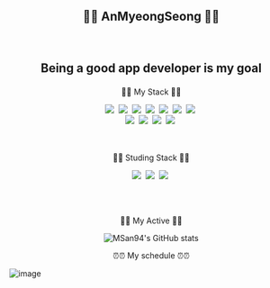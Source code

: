  ## <p align="center">👏👏 AnMyeongSeong 👏👏</p> <br> <p align="center" style="font-size=5dp">Being a good app developer is my goal</p>




<p align="center"> 📝📝 My Stack 📝📝</p>
<div align="center">
    <img src="https://img.shields.io/badge/kotlin-ee0000?style=flat-square&logo=kotlin&logoColor=white"/>&nbsp;
    <img src="https://img.shields.io/badge/java-8b0000?style=flat-square&logo=java&logoColor=white"/>&nbsp;
    <img src="https://img.shields.io/badge/MySql-b8860b?style=flat-square&logo=Mysql&logoColor=white"/></a>&nbsp;
    <img src="https://img.shields.io/badge/PostgreSQL-cd853f?style=flat-square&logo=PostgreSQL&logoColor=white"/></a>&nbsp;
    <img src="https://img.shields.io/badge/Oracle-191970?style=flat-square&logo=Oracle&logoColor=white"/></a>&nbsp;
    <img src="https://img.shields.io/badge/Jira-41691e?style=flat-square&logo=Jira&logoColor=white"/></a>&nbsp;
    <img src="https://img.shields.io/badge/Android-3ddc84?style=flat-square&logo=Android&logoColor=white"/></a>&nbsp;
</div>
<div align="center">
    <img src="https://img.shields.io/badge/Spring-6db33f?style=flat-square&logo=Spring&logoColor=white"/>&nbsp;
    <img src="https://img.shields.io/badge/JS-F7DF1E?style=flat-square&logo=kotlin&logoColor=white"/>&nbsp;
    <img src="https://img.shields.io/badge/GitHub-181717?style=flat-square&logo=GitHub&logoColor=white"/>&nbsp;
    <img src="https://img.shields.io/badge/jQuery-0769AD?style=flat-square&logo=jQuery&logoColor=white"/>&nbsp;
</div>
<br><br>
<p align="center"> 📝📝 Studing Stack 📝📝</p>

<div align="center">
    <img src="https://img.shields.io/badge/kotlin-ee0000?style=flat-square&logo=kotlin&logoColor=white"/>&nbsp;
    <img src="https://img.shields.io/badge/CentoOs-262577?style=flat-square&logo=CentoOs&logoColor=white"/>&nbsp;
    <img src="https://img.shields.io/badge/Json-000000?style=flat-square&logo=Json&logoColor=white"/>&nbsp;
</div>

<br><br>
<p align="center"> 🎠🎠 My Active 🎠🎠</p>

<div align="center">
    
![MSan94's GitHub stats](https://github-readme-stats.vercel.app/api?username=MSan94&show_icons=true&theme=radical)

</div>

<p align="center"> ⏰⏰ My schedule ⏰⏰</p>

![image](https://user-images.githubusercontent.com/81352078/116332811-6952b000-a80d-11eb-8a1c-4dd6ea200478.png)

